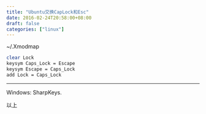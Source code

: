 ```yaml
---
title: "Ubuntu交换CapLock和Esc"
date: 2016-02-24T20:58:00+08:00
draft: false
categories: ["linux"]
---
```


~/.Xmodmap

```bash
clear Lock
keysym Caps_Lock = Escape
keysym Escape = Caps_Lock
add Lock = Caps_Lock
```

------

Windows: SharpKeys.

以上